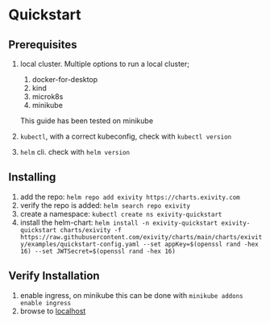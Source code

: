 # Quickstart
## Prerequisites

1. local cluster. Multiple options to run a local cluster;
    1. docker-for-desktop
    1. kind
    1. microk8s
    1. minikube

    This guide has been tested on minikube
1. `kubectl`, with a correct kubeconfig, check with `kubectl version`
1. `helm` cli. check with `helm version`

## Installing

1. add the repo: `helm repo add exivity https://charts.exivity.com`
1. verify the repo is added: `helm search repo exivity`
1. create a namespace: `kubectl create ns exivity-quickstart`
1. install the helm-chart: `helm install -n exivity-quickstart exivity-quickstart charts/exivity -f https://raw.githubusercontent.com/exivity/charts/main/charts/exivity/examples/quickstart-config.yaml --set appKey=$(openssl rand -hex 16) --set JWTSecret=$(openssl rand -hex 16)`

## Verify Installation
1. enable ingress, on minikube this can be done with `minikube addons enable ingress`
1. browse to [localhost](https://localhost)
